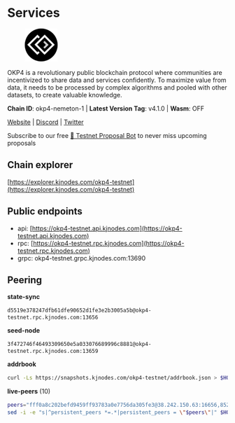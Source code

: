 # Services

<figure><img src="https://raw.githubusercontent.com/kj89/cosmos-images/main/logos/okp4.png" alt=""><figcaption></figcaption></figure>

OKP4 is a revolutionary public blockchain protocol where communities are incentivized to  share data and services confidently. To maximize value from data, it needs to be processed  by complex algorithms and pooled with other datasets, to create valuable knowledge.

**Chain ID**: okp4-nemeton-1 | **Latest Version Tag**: v4.1.0 | **Wasm**: OFF

[Website](https://okp4.network) | [Discord](https://discord.gg/okp4) | [Twitter](https://twitter.com/OKP4_Protocol)



Subscribe to our free [🤖 Testnet Proposal Bot](https://t.me/kjnodes_testnet_proposal_bot) to never miss upcoming proposals


## Chain explorer
[https://explorer.kjnodes.com/okp4-testnet](https://explorer.kjnodes.com/okp4-testnet)

## Public endpoints

* api: [https://okp4-testnet.api.kjnodes.com](https://okp4-testnet.api.kjnodes.com)
* rpc: [https://okp4-testnet.rpc.kjnodes.com](https://okp4-testnet.rpc.kjnodes.com)
* grpc: okp4-testnet.grpc.kjnodes.com:13690

## Peering

**state-sync**

```text
d5519e378247dfb61dfe90652d1fe3e2b3005a5b@okp4-testnet.rpc.kjnodes.com:13656
```

**seed-node**

```text
3f472746f46493309650e5a033076689996c8881@okp4-testnet.rpc.kjnodes.com:13659
```

**addrbook**
```bash
curl -Ls https://snapshots.kjnodes.com/okp4-testnet/addrbook.json > $HOME/.okp4d/config/addrbook.json
```

**live-peers** (10)
```bash
peers="fff0a8c202befd9459ff93783a0e7756da305fe3@38.242.150.63:16656,8527f34bd6e542304809386896997d12d80e5e0e@65.108.237.232:29656,5c2a752c9b1952dbed075c56c600c3a79b58c395@95.214.55.232:26996,c030413e39be95c397c6681639f5d48675554c0c@51.79.78.121:26646,8cdeb85dada114c959c36bb59ce258c65ae3a09c@88.198.242.163:36656,1e48c09a0f78070e90ed49b2e3d59f8fdc188e74@162.55.234.70:55156,42fbb917fca6787bc3ab774865f4bb1ef950f114@65.108.226.26:30656,8bccab4596e8bc162763bad6597d43523e6c32f8@104.194.8.68:26656,d5519e378247dfb61dfe90652d1fe3e2b3005a5b@65.109.68.190:13656,e755eb8016c2f6f5303b2f8d503d9126d235e80f@138.201.35.56:26656"
sed -i -e "s|^persistent_peers *=.*|persistent_peers = \"$peers\"|" $HOME/.okp4d/config/config.toml
```
